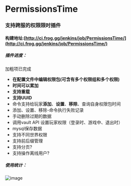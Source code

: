 # PermissionsTime
### 支持跨服的权限限时插件

#### 构建地址:[http://ci.frog.gg/jenkins/job/PermissionsTime/](http://ci.frog.gg/jenkins/job/PermissionsTime/)

##### 插件进度：

加粗项已完成

- **在配置文件中编辑权限包(可含有多个权限组和多个权限)**
- **时间可以累加**
- **支持重载**
- **支持UUID**
- 命令支持给玩家**添加**、**设置**、**移除**、查询自身权限包时间
- 添加、设置、移除-命令执行失败记录
- 手动删除过期的数据
- 调用vault API 设置玩家权限（登录时、游戏中、退出时）
- mysql保存数据
- 支持不同世界权限
- 支持前后缀管理
- 支持分页?
- 支持操作离线用户?

##### 使用统计：
![image](http://i.mcstats.org/PermissionsTime/Global+Statistics.borderless.png)